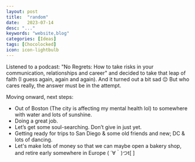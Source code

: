 ```yaml
---
layout: post
title:  "random"
date:   2023-07-14
desc: "..."
keywords: "website,blog"
categories: [Ideas]
tags: [Chocolocked]
icon: icon-lightbulb
---
```


Listened to a podcast: "No Regrets: How to take risks in your communication, relationships and career"
and decided to take that leap of faith (I guess again, again and again). And it turned out a bit sad 😔 
But who cares really, the answer must be in the attempt.

Moving onward, next steps:

* Out of Boston (The city is affecting my mental health lol) to somewhere with water and lots of sunshine. 
* Doing a great job.
* Let’s get some soul-searching. Don’t give in just yet.
* Getting ready for trips to San Diego & some old friends and new; DC & lots of dancing. 
* Let's make lots of money so that we can maybe open a bakery shop, and retire early somewhere in Europe ( ´∀｀)つt[ ]
